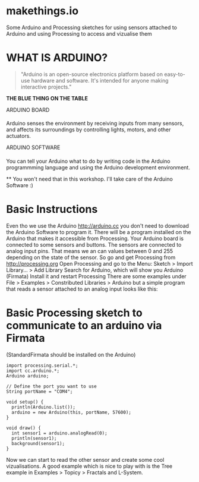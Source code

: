 makethings.io
=============

Some Arduino and Processing sketches for using sensors attached to Arduino and using Processing to access and vizualise them

WHAT IS ARDUINO?
================
>"Arduino is an open-source electronics platform based on easy-to-use hardware and software. It's intended for anyone making interactive projects."

**THE BLUE THING ON THE TABLE**

ARDUINO BOARD
####
Arduino senses the environment by receiving inputs from many sensors, and affects its surroundings by controlling lights, motors, and other actuators.

ARDUINO SOFTWARE
####
You can tell your Arduino what to do by writing code in the Arduino programmming language and using the Arduino development environment.

** You won't need that in this workshop. I'll take care of the Arduino Software :)

Basic Instructions
==================

Even tho we use the Arduino http://arduino.cc you don't need to download the Arduino Software to program it. There will be a program installed on the Arduino that makes it accessible from Processing.
Your Arduino board is connected to some sensors and buttons. The sensors are connected to analog input pins. That means we an can values between 0 and 255 depending on the state of the sensor. 
So go and get Processing from http://processing.org
Open Processing and go to the Menu: Sketch > Import Library... > Add Library
Search for Arduino, which will show you Arduino (Firmata)
Install it and restart Processing
There are some examples under File > Examples > Constributed Libraries > Arduino
but a simple program that reads a sensor attached to an analog input looks like this:

Basic Processing sketch to communicate to an arduino via Firmata
================================================================

(StandardFirmata should be installed on the Arduino)

    import processing.serial.*;
    import cc.arduino.*;
    Arduino arduino;

    // Define the port you want to use
    String portName = "COM4";

    void setup() {
      println(Arduino.list());
      arduino = new Arduino(this, portName, 57600);
    }

    void draw() {
      int sensor1 = arduino.analogRead(0); 
      println(sensor1);
      background(sensor1);
    }


Now we can start to read the other sensor and create some cool vizualisations. A good example which is nice to play with is the Tree example in Examples > Topicy > Fractals and L-System.
